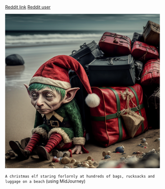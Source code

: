 [Reddit link](https://www.reddit.com/r/adventofcode/comments/zbdr6v/2022_day_03_im_glad_i_wont_have_to_move_these/)
[Reddit user](https://www.reddit.com/user/Iain_M_Norman)

![a christmas elf staring forlornly at hundreds of bags, rucksacks and luggage on a beach](bags.png)

`A christmas elf staring forlornly at hundreds of bags, rucksacks and luggage on a beach`
(using MidJourney)

